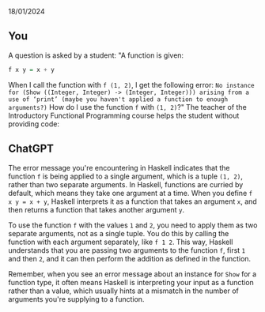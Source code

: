 18/01/2024
## You

A question is asked by a student: "A function is given:
```haskell
f x y = x + y
```
When I call the function with `f (1, 2)`, I get the following error: `No instance for (Show ((Integer, Integer) -> (Integer, Integer))) arising from a use of ‘print’ (maybe you haven't applied a function to enough arguments?)`
How do I use the function `f` with `(1, 2)`?"
The teacher of the Introductory Functional Programming course helps the student without providing code:


## ChatGPT

The error message you're encountering in Haskell indicates that the function `f` is being applied to a single argument, which is a tuple `(1, 2)`, rather than two separate arguments. In Haskell, functions are curried by default, which means they take one argument at a time. When you define `f x y = x + y`, Haskell interprets it as a function that takes an argument `x`, and then returns a function that takes another argument `y`.

To use the function `f` with the values `1` and `2`, you need to apply them as two separate arguments, not as a single tuple. You do this by calling the function with each argument separately, like `f 1 2`. This way, Haskell understands that you are passing two arguments to the function `f`, first `1` and then `2`, and it can then perform the addition as defined in the function.

Remember, when you see an error message about an instance for `Show` for a function type, it often means Haskell is interpreting your input as a function rather than a value, which usually hints at a mismatch in the number of arguments you're supplying to a function.